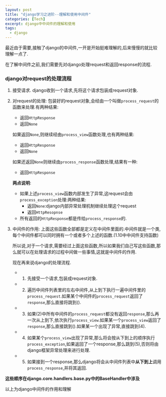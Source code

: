 ```yaml
---
layout: post
title: "django学习之进阶--理解和使用中间件"
categories: [Tech]
excerpt: django中中间件的理解和使用
tags:
  - django
---
```



最近由于需要,接触了django的中间件,一开是开始挺难理解的,后来慢慢的就比较理解一点了.

在了解中间件之前,我们需要先对django处理request和返回response的流程.


### django对request的处理流程

1. 接受请求.
    django收到一个请求,先将这个请求包装成request对象.

2. 对request的处理:
    包装好的request对象,会经由一个叫做`process_request`的函数来处理.有两种结果:
    - 返回`HttpResponse`
    - 返回`None`

    如果返回`None`,则继续经由`process_view`函数处理,也有两种结果:
    - 返回`HttpResponse`
    - 返回`None`

    如果还返回`None`则继续由`process_response`函数处理,结果有一种:
    - 返回`HttpResponse`

    **两点说明**:
    - 如果上述`process_view`函数内部发生了异常,这request会由`process_exception`处理:两种结果:
        - 返回`None`:django内部异常处理机制继续处理这个request
        - 返回`HttpResopnse`
    - 所有返回的`HttpResponse`都是传给`process_response`的.

3. 中间件的作用:
    上面这些函数全部都是定义在中间件里面的.中间件就是一个类,每个中间件都可以同时拥有一个或者多个上述的函数.(1.10中中间件支持函数)

    所以说,对于一个请求,需要经过上面这些函数,所以如果我们自己写这些函数,那么就可以在处理请求的过程中间做一些事情,这就是中间件的作用.

    现在再来说django的处理流程.

    - 1. 先接受一个请求,包装成request对象.
    - 2. 遍历中间件列表里的左右中间件,从上到下执行一遍中间件里的`process_request`.如果某个中间件的`process_request`返回了`response`,那么直接将跳到().
    - 3. 如果(2)中所有中间件的`process_request`都没有返回`response`,那么再一次从上到下,依次执行`process_view`.如果某一个`process_view`返回了`response`,那么直接跳到().如果某一个出现了异常,直接跳到(4).
    - 4. 如果某个`process_view`出现了异常,那么将会按从下到上的顺序执行`process_exception`,如果返回了一个response,那么跳到(5),否则将由django框架异常处理来进行处理.
    - 5. 如果接到一个response,那么django将会从中间件列表中**从下到上**调用`process_response`,并将其返回.

**这些顺序在django.core.handlers.base.py中的BaseHandler中涉及**


以上为django中间件的作用和理解
